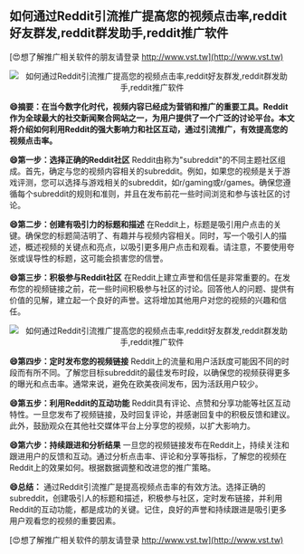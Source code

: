 ## **如何通过Reddit引流推广提高您的视频点击率,reddit好友群发,reddit群发助手,reddit推广软件**

[😍想了解推广相关软件的朋友请登录 http://www.vst.tw](http://www.vst.tw)

 <center><img src="https://vst.tw/MP4/tuiguang/png/7.png" alt="如何通过Reddit引流推广提高您的视频点击率,reddit好友群发,reddit群发助手,reddit推广软件"></center>

**😄摘要：在当今数字化时代，视频内容已经成为营销和推广的重要工具。Reddit作为全球最大的社交新闻聚合网站之一，为用户提供了一个广泛的讨论平台。本文将介绍如何利用Reddit的强大影响力和社区互动，通过引流推广，有效提高您的视频点击率。**

**😄第一步：选择正确的Reddit社区**
Reddit由称为"subreddit"的不同主题社区组成。首先，确定与您的视频内容相关的subreddit。例如，如果您的视频是关于游戏评测，您可以选择与游戏相关的subreddit，如r/gaming或r/games。确保您遵循每个subreddit的规则和准则，并且在发布前花一些时间浏览和参与该社区的讨论。

**😄第二步：创建有吸引力的标题和描述**
在Reddit上，标题是吸引用户点击的关键。确保您的标题简洁明了、有趣并与视频内容相关。同时，写一个吸引人的描述，概述视频的关键点和亮点，以吸引更多用户点击和观看。请注意，不要使用夸张或误导性的标题，这可能会损害您的信誉。

**😄第三步：积极参与Reddit社区**
在Reddit上建立声誉和信任是非常重要的。在发布您的视频链接之前，花一些时间积极参与社区的讨论。回答他人的问题、提供有价值的见解，建立起一个良好的声誉。这将增加其他用户对您的视频的兴趣和信任。

 <center><img src="https://vst.tw/MP4/tuiguang/png/4.png" alt="如何通过Reddit引流推广提高您的视频点击率,reddit好友群发,reddit群发助手,reddit推广软件"></center>

**😄第四步：定时发布您的视频链接**
Reddit上的流量和用户活跃度可能因不同的时段而有所不同。了解您目标subreddit的最佳发布时段，以确保您的视频获得更多的曝光和点击率。通常来说，避免在欧美夜间发布，因为活跃用户较少。

**😄第五步：利用Reddit的互动功能**
Reddit具有评论、点赞和分享功能等社区互动特性。一旦您发布了视频链接，及时回复评论，并感谢回复中的积极反馈和建议。此外，鼓励观众在其他社交媒体平台上分享您的视频，以扩大影响力。

**😄第六步：持续跟进和分析结果**
一旦您的视频链接发布在Reddit上，持续关注和跟进用户的反馈和互动。通过分析点击率、评论和分享等指标，了解您的视频在Reddit上的效果如何。根据数据调整和改进您的推广策略。

**😄总结：**
通过Reddit引流推广是提高视频点击率的有效方法。选择正确的subreddit，创建吸引人的标题和描述，积极参与社区，定时发布链接，并利用Reddit的互动功能，都是成功的关键。记住，良好的声誉和持续跟进是吸引更多用户观看您的视频的重要因素。

[😍想了解推广相关软件的朋友请登录 http://www.vst.tw](http://www.vst.tw)



